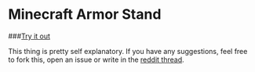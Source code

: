 Minecraft Armor Stand
=================

###[Try it out](http://haselkern.github.io/Minecraft-ArmorStand)

This thing is pretty self explanatory. If you have any suggestions, feel free to fork this, open an issue or write in the [reddit thread](http://redd.it/2dyzfc).
